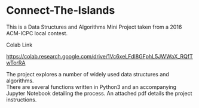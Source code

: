 # Connect-The-Islands
This is a Data Structures and Algorithms Mini Project taken from a 2016 ACM-ICPC local contest.

Colab Link

https://colab.research.google.com/drive/1Vc6xeLFdI8GFphL5JWWaX_RQfTwTorRA

The project explores a number of widely used data structures and algorithms.  
There are several functions written in Python3 and an accompanying Jupyter Notebook detailing the process.
An attached pdf details the project instructions.
